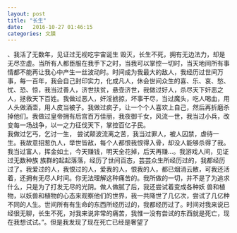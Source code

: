```yaml
---
layout: post
title: "长生"
date:   2016-10-27 01:46:15
categories: 文膜
---
```


、我活了无数年，见证过无视吃宇宙诞生 毁灭，长生不死，拥有无边法力，却是无尽空虚。当所有人都臣服在我手下之时，当我可以掌控一切时，当天地间所有事情都不能再让我心中产生一丝波动时。时间成为我最大的敌人，我经历过世间万 事，每一百年，我会自己封印实力，化成凡人，休会世间众生的喜、乐、哀、愁、忧、恐、惊，我当过善人，济世扶贫，悬壶济世，我做过好人，杀尽天下奸恶之人，拯救天下百姓。我做过恶人，奸淫掳掠，坏事干尽，当过魔头，吃人喝血，用人头做酒壶，用人皮当被子。我做过疯子，让一个个人喜欢上自己，然后再折磨杀掉他们。我做过皇帝拥有后宫百万佳丽，我夜御千女，风流一世，我当过小兵，改变每一场战争，以一之力征伐天下，掌控百亿子民。<br/>
我做过乞丐，乞讨一生， 尝试颠波流离之苦，我当过罪人，被人囚禁，虐待一生。我故意招惹仇人，举世皆敌，每个人都恨我恨得入骨，却没人能够杀得了我。我当过富人，挥金如土，今天赚钱，明天全花掉，后天再赚…。我游戏人间，见证过无数种族 族群的起起落落，经历了世间百态，芸芸众生所经历过的，我都经历过了。我爱过的人，我恨过的人，爱我的人，恨我的人，都已烟消云散，可我还活着，还拥有无尽人时间。你无法理解这种痛苦的。我所做的一切，并不是了为追求什么，只是为了打发无尽的光阴。做人做腻了后，我还尝试着变成各种妖 兽和植物，以妖兽和植物的心态来观察他们的世界，我一共降世了几亿次，尝试了几亿种不同的人生。世间所有有生命的东西所经历过的，我都经历过了。时间对我来说已经很无聊，长生不死，对我来说非常的痛苦，我惟一没有尝试的东西就是死亡，现在我想试试。”。但是我发现了现在死亡已经是奢望了<br/>
